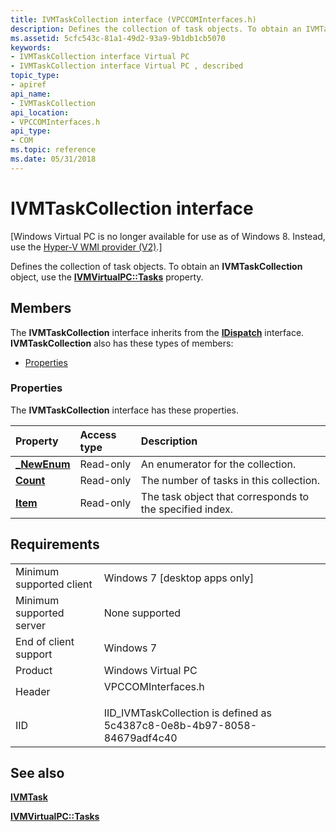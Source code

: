 ```yaml
---
title: IVMTaskCollection interface (VPCCOMInterfaces.h)
description: Defines the collection of task objects. To obtain an IVMTaskCollection object, use the IVMVirtualPC Tasks property.
ms.assetid: 5cfc543c-81a1-49d2-93a9-9b1db1cb5070
keywords:
- IVMTaskCollection interface Virtual PC
- IVMTaskCollection interface Virtual PC , described
topic_type:
- apiref
api_name:
- IVMTaskCollection
api_location:
- VPCCOMInterfaces.h
api_type:
- COM
ms.topic: reference
ms.date: 05/31/2018
---
```


# IVMTaskCollection interface

\[Windows Virtual PC is no longer available for use as of Windows 8. Instead, use the [Hyper-V WMI provider (V2)](https://docs.microsoft.com/windows/desktop/HyperV_v2/windows-virtualization-portal).\]

Defines the collection of task objects. To obtain an **IVMTaskCollection** object, use the [**IVMVirtualPC::Tasks**](ivmvirtualpc-tasks.md) property.

## Members

The **IVMTaskCollection** interface inherits from the [**IDispatch**](https://msdn.microsoft.com/en-us/library/ms221608(v=VS.71).aspx) interface. **IVMTaskCollection** also has these types of members:

-   [Properties](#properties)

### Properties

The **IVMTaskCollection** interface has these properties.



| Property                                                   | Access type          | Description                                                         |
|:-----------------------------------------------------------|:---------------------|:--------------------------------------------------------------------|
| [**\_NewEnum**](ivmtaskcollection--newenum.md)<br/> | Read-only<br/> | An enumerator for the collection.<br/>                        |
| [**Count**](ivmtaskcollection-count.md)<br/>        | Read-only<br/> | The number of tasks in this collection.<br/>                  |
| [**Item**](ivmtaskcollection-item.md)<br/>          | Read-only<br/> | The task object that corresponds to the specified index.<br/> |



 

## Requirements



|                                     |                                                                                               |
|-------------------------------------|-----------------------------------------------------------------------------------------------|
| Minimum supported client<br/> | Windows 7 \[desktop apps only\]<br/>                                                    |
| Minimum supported server<br/> | None supported<br/>                                                                     |
| End of client support<br/>    | Windows 7<br/>                                                                          |
| Product<br/>                  | Windows Virtual PC<br/>                                                                 |
| Header<br/>                   | <dl> <dt>VPCCOMInterfaces.h</dt> </dl> |
| IID<br/>                      | IID\_IVMTaskCollection is defined as 5c4387c8-0e8b-4b97-8058-84679adf4c40<br/>          |



## See also

<dl> <dt>

[**IVMTask**](ivmtask.md)
</dt> <dt>

[**IVMVirtualPC::Tasks**](ivmvirtualpc-tasks.md)
</dt> </dl>

 

 





